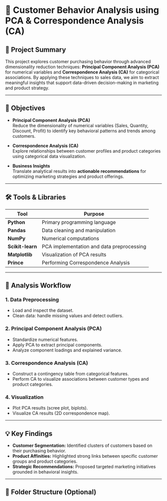 # 🧠 Customer Behavior Analysis using PCA & Correspondence Analysis (CA)

## 📌 Project Summary

This project explores customer purchasing behavior through advanced dimensionality reduction techniques: **Principal Component Analysis (PCA)** for numerical variables and **Correspondence Analysis (CA)** for categorical associations. By applying these techniques to sales data, we aim to extract meaningful insights that support data-driven decision-making in marketing and product strategy.

---

## 🎯 Objectives

- **Principal Component Analysis (PCA)**  
  Reduce the dimensionality of numerical variables (Sales, Quantity, Discount, Profit) to identify key behavioral patterns and trends among customers.

- **Correspondence Analysis (CA)**  
  Explore relationships between customer profiles and product categories using categorical data visualization.

- **Business Insights**  
  Translate analytical results into **actionable recommendations** for optimizing marketing strategies and product offerings.

---

## 🛠️ Tools & Libraries

| Tool | Purpose |
|------|---------|
| **Python** | Primary programming language |
| **Pandas** | Data cleaning and manipulation |
| **NumPy** | Numerical computations |
| **Scikit-learn** | PCA implementation and data preprocessing |
| **Matplotlib** | Visualization of PCA results |
| **Prince** | Performing Correspondence Analysis |

---

## 🔄 Analysis Workflow

### 1. **Data Preprocessing**
- Load and inspect the dataset.
- Clean data: handle missing values and detect outliers.
  
### 2. **Principal Component Analysis (PCA)**
- Standardize numerical features.
- Apply PCA to extract principal components.
- Analyze component loadings and explained variance.

### 3. **Correspondence Analysis (CA)**
- Construct a contingency table from categorical features.
- Perform CA to visualize associations between customer types and product categories.

### 4. **Visualization**
- Plot PCA results (scree plot, biplots).
- Visualize CA results (2D correspondence map).

---

## 💡 Key Findings

- **Customer Segmentation:** Identified clusters of customers based on their purchasing behavior.
- **Product Affinities:** Highlighted strong links between specific customer groups and product categories.
- **Strategic Recommendations:** Proposed targeted marketing initiatives grounded in behavioral insights.

---

## 📁 Folder Structure (Optional)

